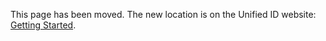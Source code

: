 This page has been moved. The new location is on the Unified ID website: [Getting Started](https://unifiedid.com/docs/category/getting-started).
